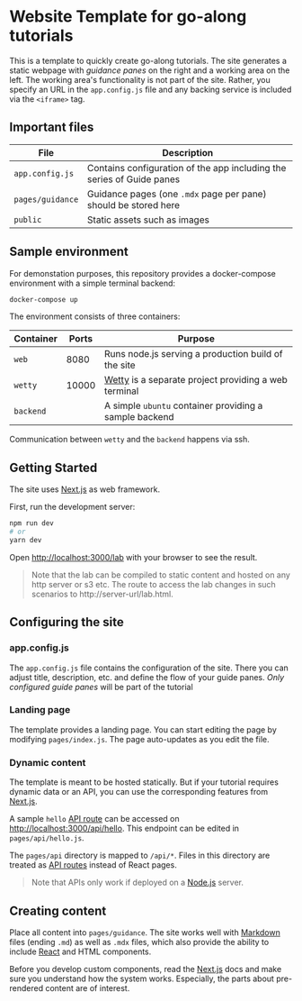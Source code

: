 # Website Template for go-along tutorials

This is a template to quickly create go-along tutorials. The site generates a static webpage with *guidance panes* on the right and a working area on the left. The working area's functionality is not part of the site. Rather, you specify an URL in the `app.config.js` file and any backing service is included via the `<iframe>` tag.

## Important files

| File             | Description                                                           |
| ---------------- | --------------------------------------------------------------------- |
| `app.config.js`  | Contains configuration of the app including the series of Guide panes |
| `pages/guidance` | Guidance pages (one `.mdx` page per pane) should be stored here       |
| `public`         | Static assets such as images                                          |

## Sample environment

For demonstation purposes, this repository provides a docker-compose environment with a simple terminal backend:

```bash
docker-compose up
```

The environment consists of three containers:

| Container | Ports | Purpose                                                                                  |
| --------- | ----- | ---------------------------------------------------------------------------------------- |
| `web`     | 8080  | Runs node.js serving a production build of the site                                      |
| `wetty`   | 10000 | [Wetty](https://github.com/butlerx/wetty) is a separate project providing a web terminal |
| `backend` |       | A simple `ubuntu` container providing a sample backend                                   |

Communication between `wetty` and  the `backend` happens via ssh.

## Getting Started

The site uses [Next.js](https://nextjs.org/) as web framework.

First, run the development server:

```bash
npm run dev
# or
yarn dev
```

Open [http://localhost:3000/lab](http://localhost:3000/lab) with your browser to see the result.

> Note that the lab can be compiled to static content and hosted on any http server or s3 etc. The route to access the lab changes in such scenarios to http://server-url/lab.html.

## Configuring the site

### app.config.js

The `app.config.js` file contains the configuration of the site. There you can adjust title, description, etc. and define the flow of your guide panes. *Only configured guide panes* will be part of the tutorial

### Landing page

The template provides a landing page. You can start editing the page by modifying `pages/index.js`. The page auto-updates as you edit the file.

### Dynamic content

The template is meant to be hosted statically. But if your tutorial requires dynamic data or an API, you can use the corresponding features from [Next.js](https://nextjs.org/).

A sample `hello` [API route](https://nextjs.org/docs/api-routes/introduction) can be accessed on [http://localhost:3000/api/hello](http://localhost:3000/api/hello). This endpoint can be edited in `pages/api/hello.js`.

The `pages/api` directory is mapped to `/api/*`. Files in this directory are treated as [API routes](https://nextjs.org/docs/api-routes/introduction) instead of React pages.

> Note that APIs only work if deployed on a [Node.js](https://nodejs.org/en/) server.

## Creating content

Place all content into `pages/guidance`. The site works well with [Markdown](https://daringfireball.net/projects/markdown/) files (ending `.md`) as well as `.mdx` files, which also provide the ability to include [React](https://reactjs.org/) and HTML components.

Before you develop custom components, read the [Next.js](https://nextjs.org/) docs and make sure you understand how the system works. Especially, the parts about pre-rendered content are of interest.
